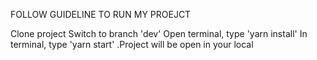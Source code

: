 FOLLOW GUIDELINE TO RUN MY PROEJCT

Clone project
Switch to branch 'dev'
Open terminal, type 'yarn install'
In terminal, type 'yarn start' .Project will be open in your local
